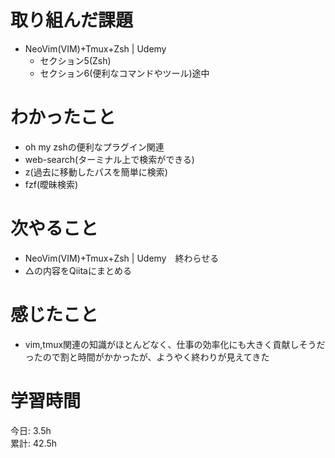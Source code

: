 # 取り組んだ課題     
- NeoVim(VIM)+Tmux+Zsh | Udemy
  - セクション5(Zsh)
  - セクション6(便利なコマンドやツール)途中
# わかったこと   
- oh my zshの便利なプラグイン関連
 - web-search(ターミナル上で検索ができる)
 - z(過去に移動したパスを簡単に検索)
 - fzf(曖昧検索)
# 次やること
- NeoVim(VIM)+Tmux+Zsh | Udemy　終わらせる
- △の内容をQiitaにまとめる
# 感じたこと
- vim,tmux関連の知識がほとんどなく、仕事の効率化にも大きく貢献しそうだったので割と時間がかかったが、ようやく終わりが見えてきた
# 学習時間  
今日: 3.5h  
累計: 42.5h 
